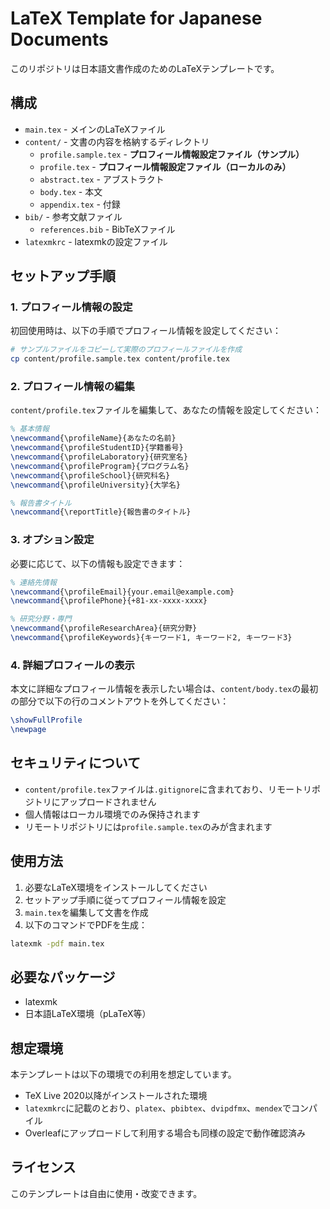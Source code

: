 # LaTeX Template for Japanese Documents

このリポジトリは日本語文書作成のためのLaTeXテンプレートです。

## 構成

- `main.tex` - メインのLaTeXファイル
- `content/` - 文書の内容を格納するディレクトリ
  - `profile.sample.tex` - **プロフィール情報設定ファイル（サンプル）**
  - `profile.tex` - **プロフィール情報設定ファイル（ローカルのみ）**
  - `abstract.tex` - アブストラクト
  - `body.tex` - 本文
  - `appendix.tex` - 付録
- `bib/` - 参考文献ファイル
  - `references.bib` - BibTeXファイル
- `latexmkrc` - latexmkの設定ファイル

## セットアップ手順

### 1. プロフィール情報の設定
初回使用時は、以下の手順でプロフィール情報を設定してください：

```bash
# サンプルファイルをコピーして実際のプロフィールファイルを作成
cp content/profile.sample.tex content/profile.tex
```

### 2. プロフィール情報の編集
`content/profile.tex`ファイルを編集して、あなたの情報を設定してください：

```latex
% 基本情報
\newcommand{\profileName}{あなたの名前}
\newcommand{\profileStudentID}{学籍番号}
\newcommand{\profileLaboratory}{研究室名}
\newcommand{\profileProgram}{プログラム名}
\newcommand{\profileSchool}{研究科名}
\newcommand{\profileUniversity}{大学名}

% 報告書タイトル
\newcommand{\reportTitle}{報告書のタイトル}
```

### 3. オプション設定
必要に応じて、以下の情報も設定できます：

```latex
% 連絡先情報
\newcommand{\profileEmail}{your.email@example.com}
\newcommand{\profilePhone}{+81-xx-xxxx-xxxx}

% 研究分野・専門
\newcommand{\profileResearchArea}{研究分野}
\newcommand{\profileKeywords}{キーワード1, キーワード2, キーワード3}
```

### 4. 詳細プロフィールの表示
本文に詳細なプロフィール情報を表示したい場合は、`content/body.tex`の最初の部分で以下の行のコメントアウトを外してください：

```latex
\showFullProfile
\newpage
```

## セキュリティについて

- `content/profile.tex`ファイルは`.gitignore`に含まれており、リモートリポジトリにアップロードされません
- 個人情報はローカル環境でのみ保持されます
- リモートリポジトリには`profile.sample.tex`のみが含まれます

## 使用方法

1. 必要なLaTeX環境をインストールしてください
2. セットアップ手順に従ってプロフィール情報を設定
3. `main.tex`を編集して文書を作成
4. 以下のコマンドでPDFを生成：

```bash
latexmk -pdf main.tex
```

## 必要なパッケージ

- latexmk
- 日本語LaTeX環境（pLaTeX等）

## 想定環境

本テンプレートは以下の環境での利用を想定しています。

- TeX Live 2020以降がインストールされた環境
- `latexmkrc`に記載のとおり、`platex`、`pbibtex`、`dvipdfmx`、`mendex`でコンパイル
- Overleafにアップロードして利用する場合も同様の設定で動作確認済み

## ライセンス

このテンプレートは自由に使用・改変できます。 
